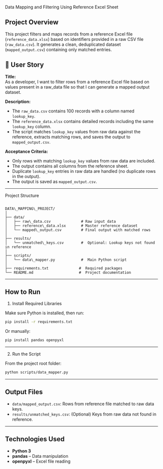  Data Mapping and Filtering Using Reference Excel Sheet

##  Project Overview

This project filters and maps records from a reference Excel file (`reference_data.xlsx`) based on identifiers provided in a raw CSV file (`raw_data.csv`). It generates a clean, deduplicated dataset (`mapped_output.csv`) containing only matched entries.



## 🧾 User Story

**Title:**  
As a developer, I want to filter rows from a reference Excel file based on values present in a raw_data file so that I can generate a mapped output dataset.

**Description:**  
- The `raw_data.csv` contains 100 records with a column named `lookup_key`.
- The `reference_data.xlsx` contains detailed records including the same `lookup_key` column.
- The script matches `lookup_key` values from raw data against the reference, extracts matching rows, and saves the output to `mapped_output.csv`.

**Acceptance Criteria:**
- Only rows with matching `lookup_key` values from raw data are included.
- The output contains all columns from the reference sheet.
- Duplicate `lookup_key` entries in raw data are handled (no duplicate rows in the output).
- The output is saved as `mapped_output.csv`.

---

 Project Structure

```

DATA\_MAPPING\_PROJECT/
│
├── data/
│   ├── raw\_data.csv              # Raw input data
│   ├── reference\_data.xlsx       # Master reference dataset
│   └── mapped\_output.csv         # Final output with matched rows
│
├── results/
│   └── unmatched\_keys.csv        #  Optional: Lookup keys not found in reference
│
├── scripts/
│   └── data\_mapper.py            #  Main Python script
│
├── requirements.txt              #  Required packages
└── README.md                     #  Project documentation

````

---

##  How to Run

 1. Install Required Libraries

Make sure Python is installed, then run:

```bash
pip install -r requirements.txt
````

Or manually:

```bash
pip install pandas openpyxl
```

---

2. Run the Script

From the project root folder:

```bash
python scripts/data_mapper.py
```

---

##  Output Files

* `data/mapped_output.csv`: Rows from reference file matched to raw data keys.
* `results/unmatched_keys.csv`: (Optional) Keys from raw data not found in reference.

---

##  Technologies Used

* **Python 3**
* **pandas** – Data manipulation
* **openpyxl** – Excel file reading





